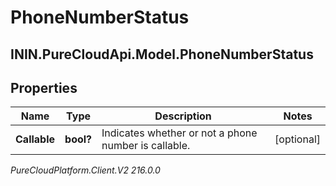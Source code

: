# PhoneNumberStatus

## ININ.PureCloudApi.Model.PhoneNumberStatus

## Properties

|Name | Type | Description | Notes|
|------------ | ------------- | ------------- | -------------|
| **Callable** | **bool?** | Indicates whether or not a phone number is callable. | [optional] |



_PureCloudPlatform.Client.V2 216.0.0_
